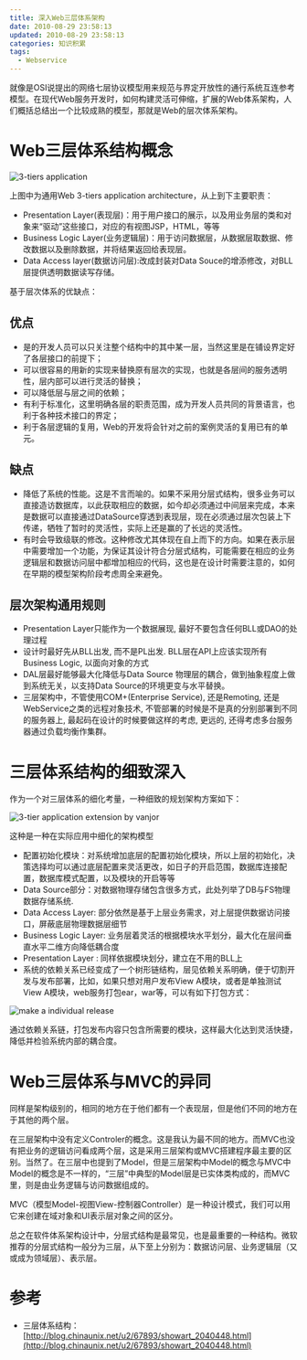 ```yaml
---
title: 深入Web三层体系架构
date: 2010-08-29 23:58:13
updated: 2010-08-29 23:58:13
categories: 知识积累
tags:
  - Webservice
---
```


就像是OSI说提出的网络七层协议模型用来规范与界定开放性的通行系统互连参考模型。在现代Web服务开发时，如何构建灵活可伸缩，扩展的Web体系架构，人们概括总结出一个比较成熟的模型，那就是Web的层次体系架构。

<!-- more -->

# Web三层体系结构概念

![3-tiers application](https://ws4.sinaimg.cn/large/006tNbRwly1fynnqf4wa3j307t0a3wei.jpg)

上图中为通用Web 3-tiers application architecture，从上到下主要职责：

* Presentation Layer(表现层)：用于用户接口的展示，以及用业务层的类和对象来“驱动”这些接口，对应的有视图JSP，HTML，等等
* Business Logic Layer(业务逻辑层)：用于访问数据层，从数据层取数据、修改数据以及删除数据，并将结果返回给表现层。
* Data Access layer(数据访问层):改成封装对Data Souce的增添修改，对BLL层提供透明数据读写存储。

基于层次体系的优缺点：

## 优点

* 是的开发人员可以只关注整个结构中的其中某一层，当然这里是在铺设界定好了各层接口的前提下；
* 可以很容易的用新的实现来替换原有层次的实现，也就是各层间的服务透明性，层内部可以进行灵活的替换；
* 可以降低层与层之间的依赖；
* 有利于标准化，这里明确各层的职责范围，成为开发人员共同的背景语言，也利于各种技术接口的界定；
* 利于各层逻辑的复用，Web的开发将会针对之前的案例灵活的复用已有的单元。

## 缺点

* 降低了系统的性能。这是不言而喻的。如果不采用分层式结构，很多业务可以直接造访数据库，以此获取相应的数据，如今却必须通过中间层来完成，本来是数据可以直接通过DataSource穿透到表现层，现在必须通过层次包装上下传递，牺牲了暂时的灵活性，实际上还是赢的了长远的灵活性。
* 有时会导致级联的修改。这种修改尤其体现在自上而下的方向。如果在表示层中需要增加一个功能，为保证其设计符合分层式结构，可能需要在相应的业务逻辑层和数据访问层中都增加相应的代码，这也是在设计时需要注意的，如何在早期的模型架构阶段考虑周全来避免。

## 层次架构通用规则

* Presentation Layer只能作为一个数据展现, 最好不要包含任何BLL或DAO的处理过程
* 设计时最好先从BLL出发, 而不是PL出发. BLL层在API上应该实现所有Business Logic, 以面向对象的方式
* DAL层最好能够最大化降低与Data Source 物理层的耦合，做到抽象程度上做到系统无关，以支持Data Source的环境更变与水平替换。
* 三层架构中，不管使用COM+(Enterprise Service), 还是Remoting, 还是WebService之类的远程对象技术, 不管部署的时候是不是真的分别部署到不同的服务器上, 最起码在设计的时候要做这样的考虑, 更远的, 还得考虑多台服务器通过负载均衡作集群。

# 三层体系结构的细致深入

作为一个对三层体系的细化考量，一种细致的规划架构方案如下：

![3-tier application extension by vanjor](https://ws1.sinaimg.cn/large/006tNbRwly1fynnsexyksj30j60hv0tk.jpg)

这种是一种在实际应用中细化的架构模型

* 配置初始化模块：对系统增加底层的配置初始化模块，所以上层的初始化，决策选择均可以通过底层配置来灵活更改，如日子的开启范围，数据库连接配置，数据库模式配置，以及模块的开启等等
* Data Source部分：对数据物理存储包含很多方式，此处列举了DB与FS物理数据存储系统.
* Data Access Layer: 部分依然是基于上层业务需求，对上层提供数据访问接口，屏蔽底层物理数据层细节
* Business Logic Layer: 业务层着灵活的根据模块水平划分，最大化在层间垂直水平二维方向降低耦合度
* Presentation Layer : 同样依据模块划分，建立在不用的BLL上
* 系统的依赖关系已经变成了一个树形链结构，层见依赖关系明确，便于切割开发与发布部署，比如，如果只想对用户发布View A模块，或者是单独测试View A模块，web服务打包ear，war等，可以有如下打包方式：

![make a individual release](https://ws1.sinaimg.cn/large/006tNbRwly1fynnszvvwxj30ja0i1ab0.jpg)

通过依赖关系链，打包发布内容只包含所需要的模块，这样最大化达到灵活快捷，降低并检验系统内部的耦合度。

# Web三层体系与MVC的异同

同样是架构级别的，相同的地方在于他们都有一个表现层，但是他们不同的地方在于其他的两个层。

在三层架构中没有定义Controler的概念。这是我认为最不同的地方。而MVC也没有把业务的逻辑访问看成两个层，这是采用三层架构或MVC搭建程序最主要的区别。当然了。在三层中也提到了Model，但是三层架构中Model的概念与MVC中Model的概念是不一样的，“三层”中典型的Model层是已实体类构成的，而MVC里，则是由业务逻辑与访问数据组成的。

MVC（模型Model-视图View-控制器Controller）是一种设计模式，我们可以用它来创建在域对象和UI表示层对象之间的区分。

总之在软件体系架构设计中，分层式结构是最常见，也是最重要的一种结构。微软推荐的分层式结构一般分为三层，从下至上分别为：数据访问层、业务逻辑层（又或成为领域层）、表示层。

# 参考

* 三层体系结构：[http://blog.chinaunix.net/u2/67893/showart_2040448.html](http://blog.chinaunix.net/u2/67893/showart_2040448.html)